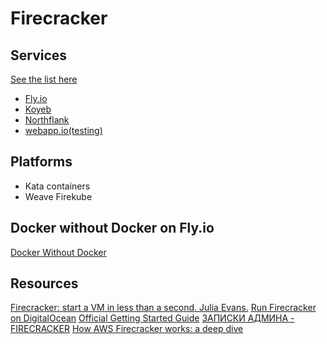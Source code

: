 # Firecracker

## Services

[See the list here](https://firecracker-microvm.github.io/)

  * [Fly.io](https://fly.io/)
  * [Koyeb](https://www.koyeb.com/)
  * [Northflank](https://northflank.com/)
  * [webapp.io(testing)](https://webapp.io/)

## Platforms

  * Kata containers
  * Weave Firekube

## Docker without Docker on Fly.io

[Docker Without Docker](https://fly.io/blog/docker-without-docker/)

## Resources

[Firecracker: start a VM in less than a second. Julia Evans.](https://jvns.ca/blog/2021/01/23/firecracker--start-a-vm-in-less-than-a-second/)
[Run Firecracker on DigitalOcean](https://kruzenshtern.org/run-firecracker-on-digitalocean/)
[Official Getting Started Guide](https://github.com/firecracker-microvm/firecracker/blob/main/docs/getting-started.md)
[ЗАПИСКИ АДМИНА - FIRECRACKER](https://sysadmin.pm/firecracker/)
[How AWS Firecracker works: a deep dive](https://unixism.net/2019/10/how-aws-firecracker-works-a-deep-dive/)
